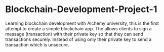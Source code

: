 # Blockchain-Development-Project-1
Learning blockchain development with Alchemy university, this is the first attempt to create a simple blockchain app. The allows clients to sign a message (transaction) with their private key so that they can send transactions securely. Instead of using only their private key to send a transaction which is unsecure.
